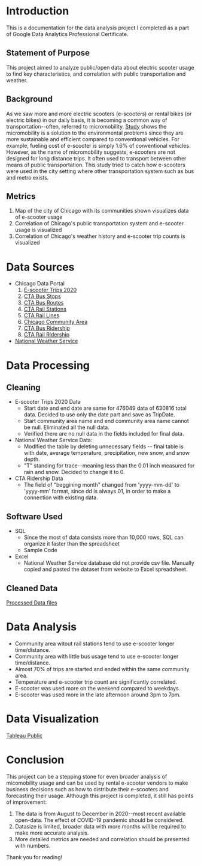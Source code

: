 # Introduction
This is a documentation for the data analysis project I completed as a part of Google Data Analytics Professional Certificate. 

## Statement of Purpose
This project aimed to analyze public/open data about electric scooter usage to find key characteristics, and correlation with public transportation and weather.

## Background
As we saw more and more electric scooters (e-scooters) or rental bikes (or electric bikes) in our daily basis, it is becoming a common way of transportation--often, referred to micromobility. [Study](https://www.wired.com/story/e-scooter-micromobility-infographics-cost-emissions/) shows the micromobility is a solution to the environmental problems since they are more sustainable and efficient compared to conventional vehicles. For example, fueling cost of e-scooter is simply 1.6% of conventional vehicles. 
However, as the name of micromobility suggests, e-scooters are not designed for long distance trips. It often used to transport between other means of public transportation. This study tried to catch how e-scooters were used in the city setting where other transportation system such as bus and metro exists. 

## Metrics
1. Map of the city of Chicago with its communities shown visualizes data of e-scooter usage
2. Correlation of Chicago's public transportation system and e-scooter usage is visualized
3. Correlation of Chicago's weather history and e-scooter trip counts is visualized

# Data Sources
- Chicago Data Portal
  1. [E-scooter Trips 2020](https://data.cityofchicago.org/Transportation/E-Scooter-Trips-2020/3rse-fbp6/data)
  2. [CTA Bus Stops](https://data.cityofchicago.org/Transportation/CTA-Bus-Stops-kml/84eu-buny)
  3. [CTA Bus Routes](https://data.cityofchicago.org/Transportation/CTA-Bus-Routes-kml/rytz-fq6y)
  4. [CTA Rail Stations](https://data.cityofchicago.org/dataset/CTA-L-Rail-Stations-kml/4qtv-9w43)
  5. [CTA Rail Lines](https://data.cityofchicago.org/Transportation/CTA-L-Rail-Lines-kml/sgbp-qafc)
  6. [Chicago Community Area](https://data.cityofchicago.org/Facilities-Geographic-Boundaries/Boundaries-Community-Areas-current-/cauq-8yn6)
  7. [CTA Bus Ridership](https://data.cityofchicago.org/Transportation/CTA-Ridership-Bus-Routes-Monthly-Day-Type-Averages/bynn-gwxy)
  8. [CTA Rail Ridership](https://data.cityofchicago.org/Transportation/CTA-Ridership-L-Station-Entries-Monthly-Day-Type-A/t2rn-p8d7)
- [National Weather Service](https://www.weather.gov/wrh/Climate?wfo=lot)

# Data Processing
## Cleaning
- E-scooter Trips 2020 Data
  - Start date and end date are same for 476049 data of 630816 total data. Decided to use only the date part and save as TripDate.
  - Start community area name and end community area name cannot be null. Eliminated all the null data.
  - Verified there are no null data in the fields included for final data.
- National Weather Service Data: 
  - Modified the table by deleting unnecessary fields -- final table is with date, average temperature, precipitation, new snow, and snow depth.
  - "T" standing for trace--meaning less than the 0.01 inch measured for rain and snow. Decided to change it to 0.
- CTA Ridership Data 
  - The field of "beggining month" changed from 'yyyy-mm-dd' to 'yyyy-mm' format, since dd is always 01, in order to make a connection with existing data.

## Software Used
- SQL
  - Since the most of data consists more than 10,000 rows, SQL can organize it faster than the spreadsheet
  - Sample Code
- Excel
  - National Weather Service database did not provide csv file. Manually copied and pasted the dataset from website to Excel spreadsheet. 
## Cleaned Data
[Processed Data files](/Data_Cleaned)
# Data Analysis
- Community area witout rail stations tend to use e-scooter longer time/distance.
- Community area with little bus usage tend to use e-scooter longer time/distance. 
- Almost 70% of trips are started and ended within the same community area.
- Temperature and e-scooter trip count are significantly correlated.
- E-scooter was used more on the weekend compared to weekdays.
- E-scooter was used more in the late afternoon around 3pm to 7pm.

# Data Visualization
[Tableau Public](https://public.tableau.com/views/E-ScooterUsageinChicagofromAug_toDec_in2020/Dashboard1?:language=en-US&:display_count=n&:origin=viz_share_link)

# Conclusion
This project can be a stepping stone for even broader analysis of micomobility usage and can be used by rental e-scooter vendors to make business decisions such as how to distribute their e-scooters and forecasting their usage. Although this project is completed, it still has points of improvement:
1. The data is from August to December in 2020--most recent available open-data. The effect of COVID-19 pandemic should be considered.
2. Datasize is limited, broader data with more months will be required to make more accurate analysis.
3. More detailed metrics are needed and correlation should be presented with numbers. 

Thank you for reading!
